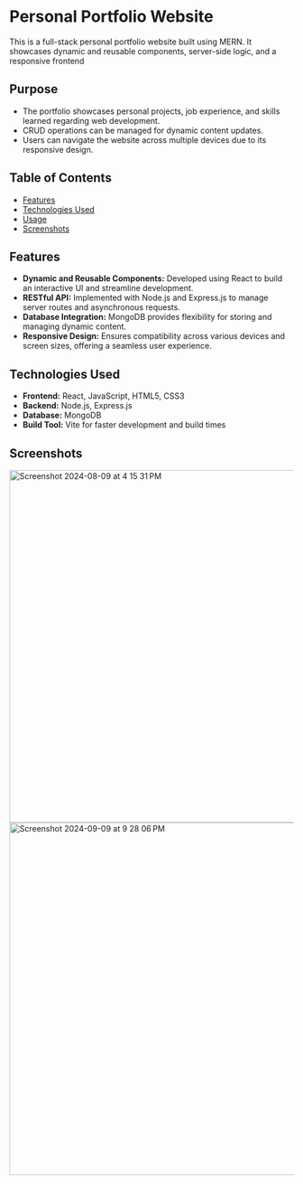 # Personal Portfolio Website

This is a full-stack personal portfolio website built using MERN. It showcases dynamic and reusable components, server-side logic, and a responsive frontend

## Purpose
- The portfolio showcases personal projects, job experience, and skills learned regarding web development.
- CRUD operations can be managed for dynamic content updates.
- Users can navigate the website across multiple devices due to its responsive design.


## Table of Contents
- [Features](#features)
- [Technologies Used](#technologies-used)
- [Usage](#usage)
- [Screenshots](#screenshots)

## Features
- **Dynamic and Reusable Components:** Developed using React to build an interactive UI and streamline development.
- **RESTful API:** Implemented with Node.js and Express.js to manage server routes and asynchronous requests.
- **Database Integration:** MongoDB provides flexibility for storing and managing dynamic content.
- **Responsive Design:** Ensures compatibility across various devices and screen sizes, offering a seamless user experience.

## Technologies Used
- **Frontend:** React, JavaScript, HTML5, CSS3
- **Backend:** Node.js, Express.js
- **Database:** MongoDB
- **Build Tool:** Vite for faster development and build times

## Screenshots
<img width="624" alt="Screenshot 2024-08-09 at 4 15 31 PM" src="https://github.com/user-attachments/assets/a2beb4df-1876-47c4-b0bc-29a6c7923506">
<img width="624" alt="Screenshot 2024-09-09 at 9 28 06 PM" src="https://github.com/user-attachments/assets/dd4cce16-3bfb-4bd8-908b-00bd35f133cd">


